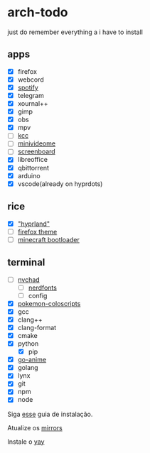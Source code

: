 # arch-todo
just do remember everything a i have to install

## apps
- [x] firefox
- [x] webcord
- [x] [spotify](https://github.com/hrkfdn/ncspot)
- [x] telegram
- [x] xournal++
- [x] gimp
- [x] obs
- [x] mpv
- [ ] [kcc](https://github.com/ciromattia/kcc)
- [ ] [minivideome](https://github.com/maykbrito/mini-video-me)
- [ ] [screenboard](https://github.com/maykbrito/screenboard)
- [x] libreoffice
- [x] qbittorrent
- [x] arduino
- [x] vscode(already on hyprdots)
## rice
- [x] ["hyprland"](https://github.com/prasanthrangan/hyprdots)
- [ ] [firefox theme](https://github.com/datguypiko/Firefox-Mod-Blur)
- [ ] [minecraft bootloader](https://github.com/Lxtharia/minegrub-theme)
## terminal
- [ ] [nvchad](https://github.com/NvChad/NvChad)
  - [ ] [nerdfonts](https://github.com/ryanoasis/nerd-fonts)
  - [ ] config 
- [x] [pokemon-coloscripts](https://gitlab.com/phoneybadger/pokemon-colorscripts)
- [x] gcc
- [x] clang++
- [x] clang-format
- [x] cmake
- [x] python
  - [x] pip
- [x] [go-anime](https://github.com/alvarorichard/GoAnime)
- [x] golang
- [x] lynx
- [x] git
- [x] npm
- [x] node

Siga [esse](https://codeberg.org/selan/arch_install/src/branch/main/arch_basic.md) guia de instalação.

Atualize os [mirrors](https://wiki.archlinux.org/title/Mirrors)

Instale o [yay](https://github.com/Jguer/yay)


